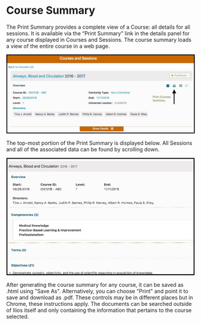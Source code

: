 # Course Summary

The Print Summary provides a complete view of a Course: all details for all sessions. It is available via the “Print Summary” link in the details panel for any course displayed in Courses and Sessions. The course summary loads a view of the entire course in a web page.

![Print Summary Button](../../images/course_summary/course_print_summary.jpg)

The top-most portion of the Print Summary is displayed below. All Sessions and all of the associated data can be found by scrolling down.

![Print Summary Screen - top](../../images/course_summary/course_print_summary_top.jpg)

After generating the course summary for any course, it can be saved as .html using "Save As". Alternatively, you can choose "Print" and point it to save and download as .pdf. These controls may be in different places but in Chrome, these instructions apply. The documents can be searched outside of Ilios itself and only containing the information that pertains to the course selected.

